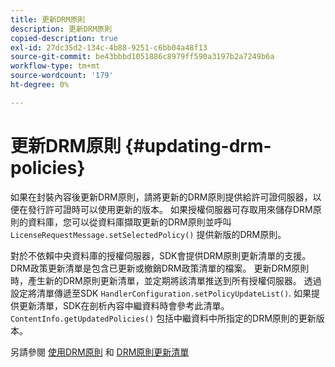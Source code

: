 ```yaml
---
title: 更新DRM原則
description: 更新DRM原則
copied-description: true
exl-id: 27dc35d2-134c-4b88-9251-c6bb04a48f13
source-git-commit: be43bbbd1051886c8979ff590a3197b2a7249b6a
workflow-type: tm+mt
source-wordcount: '179'
ht-degree: 0%

---
```


# 更新DRM原則 {#updating-drm-policies}

如果在封裝內容後更新DRM原則，請將更新的DRM原則提供給許可證伺服器，以便在發行許可證時可以使用更新的版本。 如果授權伺服器可存取用來儲存DRM原則的資料庫，您可以從資料庫擷取更新的DRM原則並呼叫 `LicenseRequestMessage.setSelectedPolicy()` 提供新版的DRM原則。

對於不依賴中央資料庫的授權伺服器，SDK會提供DRM原則更新清單的支援。 DRM政策更新清單是包含已更新或撤銷DRM政策清單的檔案。 更新DRM原則時，產生新的DRM原則更新清單，並定期將該清單推送到所有授權伺服器。 透過設定將清單傳遞至SDK `HandlerConfiguration.setPolicyUpdateList()`. 如果提供更新清單，SDK在剖析內容中繼資料時會參考此清單。 `ContentInfo.getUpdatedPolicies()` 包括中繼資料中所指定的DRM原則的更新版本。

另請參閱 [使用DRM原則](../../../protecting-content/working-policies-overview/working-with-policies.md) 和 [DRM原則更新清單](../../../protecting-content/working-policies-overview/policy-update-lists/working-with-policy-update-lists.md)
